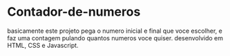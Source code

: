 # Contador-de-numeros
basicamente este projeto pega o numero inicial e final que voce escolher, e faz uma contagem pulando quantos numeros voce quiser.
desenvolvido em HTML, CSS e Javascript.
